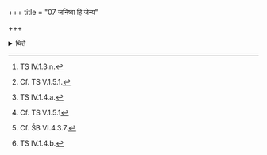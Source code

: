 +++
title = "07 जनिष्वा हि जेन्य"

+++

<details><summary>थिते</summary>

7. Having touched the clay with janiṣvā hi jenya[^1] having wiped together (i.e. having poured some other clay into the place where clay has been dug out) having poured water into the place from where clay has been dug out,[^2] with saṁ te vāyuḥ...[^3] having lifted up the ends of the back antelope's skin he ties them[^4] with a string made of flax, or of Muñja-grass,[^5] or of Arka, with sujāto jyotiṣā saha.[^6]   

[^1]: TS IV.1.3.n.   

[^2]: Cf. TS V.1.5.1.   

[^3]: TS IV.1.4.a.  

[^4]: Cf. TS V.1.5.1   

[^5]: Cf. ŚB VI.4.3.7.  

[^6]: TS IV.1.4.b.   
</details>
